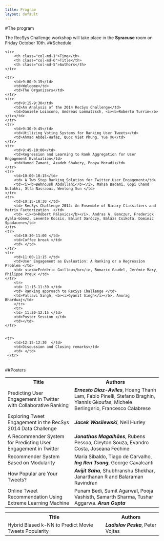```yaml
---
title: Program
layout: default
---
```

#The program

The RecSys Challenge workshop will take place in the __Syracuse__ room on Friday October 10th.
##Schedule

<table class="table-bordered table-striped table-condensed table-nonfluid">
  
    <tr>
        <th class="col-md-1">Time</th>
        <th class="col-md-6">Title</th>
        <th class="col-md-5">Authors</th>
    </tr>
  
    <tr>
        <td>9:00-9:15</td>
        <td>Welcome</td>
        <td>The Organizers</td>
    </tr>
    <tr>
        <td>9:15-9:30</td>
        <td>An Analysis of the 2014 RecSys Challenge</td>
        <td>Daniele Loiacono, Andreas Lommatzsch, <i><b>Roberto Turrin</b></i></td>
    </tr>
    <tr>
        <td>9:30-9:45</td>
        <td>Utilizing Voting Systems for Ranking User Tweets</td>
        <td>Ahmad Abdel-Hafaz, Quoc Viet Phung, Yue Xu</td>
    </tr>
    <tr>
        <td>9:45-10:00</td>
        <td>Regression and Learning to Rank Aggregation for User Engagement Evaluation</td>
        <td>Hamed Zamani, Azadeh Shakery, Pooya Moradi</td>
    </tr>
    <tr>
        <td>10:00-10:15</td>
        <td> A Two Step Ranking Solution for Twitter User Engagement</td>
        <td><i><b>Behnoush Abdollahi</b></i>, Mahsa Badami, Gopi Chand Nutakki, Olfa Nasraoui, Wenlong Sun </td>
    </tr>    
    <tr>
        <td>10:15-10:30 </td>
        <td> RecSys Challenge 2014: An Ensemble of Binary Classifiers and Matrix Factorization  </td>
        <td> <i><b>Róbert Pálovics</b></i>, Andras A. Benczur, Frederick Ayala-Gómez, Levente Kocsis, Bálint Daróczy, Balázs Csikota, Dominic Spadacene</td>
    </tr>    
    <tr>
        <td>10:30-11:00 </td>
        <td>Coffee break </td>
        <td> </td>
    </tr>    
    <tr>
        <td>11:00-11:15 </td>
        <td>User Engagement as Evaluation: A Ranking or a Regression Problem </td>
        <td> <i><b>Frédéric Guillou</b></i>, Romaric Gaudel, Jérémie Mary, Philippe Preux </td>
    </tr>    
        <tr>
        <td> 11:15-11:30 </td>
        <td> Ranking approach to RecSys Challenge </td>
        <td>Pallavi Singh, <b><i>Gyanit Singh</i></b>, Anurag Bhardwaj</td>
        </tr>   
        <tr>
        <td> 11:30-12:15 </td>
        <td>Poster Session </td>
        <td></td>
    </tr>   
    
    
    <tr>
        <td>12:15-12:30  </td>
        <td>Discussion and Closing remarks</td>
        <td> </td>
     </tr>   
</table>


##Posters

<table class="table-bordered table-striped table-condensed">
    <tr>
        <th>Title</th>
        <th>Authors</th>
    </tr>
      <tr>
        <td>Predicting User Engagement in Twitter with Collaborative Ranking</td>
        <td><i><b>Ernesto Diaz-Aviles</b></i>, Hoang Thanh Lam, Fabio Pinelli, Stefano Braghin, Yiannis Gkoufas, Michele Berlingerio, Francesco Calabrese</td>
      </tr>   
      <tr>
        <td>Exploring Tweet Engagement in the RecSys 2014 Data Challenge </td>
        <td> <i><b>Jacek Wasilewski</b></i>, Neil Hurley</td>
      </tr>   
       <tr>
        <td>A Recommender System for Predicting User Engagement in Twitter </td>
        <td><i><b>Jonathas Magalhães</b></i>, Rubens Pessoa, Cleyton Souza, Evandro Costa, Joseana Fechine </td>
      </tr>  
       <tr>
        <td>Recommender System Based on Modularity</td>
        <td>Maria Sibaldo, Tiago de Carvalho, <i><b>Ing Ren Tsang</b></i>, George Cavalcanti </td>
      </tr>  
       <tr>
        <td>How Popular are Your Tweets?  </td>
        <td><b><i>Avijit Saha</i></b>, Shubhranshu Shekhar, Janarthanan R and Balaraman Ravindran  </td>
      </tr>  
       <tr>
        <td> Online Tweet Recommendation Using Extreme Learning Machine</td>
        <td>Punam Bedi, Sumit Agarwal, Pooja Vashisth, Samarth Sharma, Tushar Aggarwa. <b><i>Arun Gupta</i></b> </td>
      </tr>  
</table>


<table class="table-bordered table-striped table-condensed">
    <tr>
        <th>Title</th>
        <th>Authors</th>
    </tr>
      <tr>
      <td>Hybrid Biased k-NN to Predict Movie Tweets Popularity</td>
      <td><i><b>Ladislav Peska</b></i>, Peter Vojtas</td>
      </tr>  
</table>
